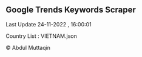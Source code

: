 

## Google Trends Keywords Scraper 
 
Last Update 24-11-2022 , 16:00:01

Country List :
VIETNAM.json



© Abdul Muttaqin 
